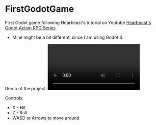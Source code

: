 # FirstGodotGame
First Godot game following Hearbeast's tutorial on Youtube [Hearbeast's Godot Action RPG Series](https://youtube.com/playlist?list=PL9FzW-m48fn2SlrW0KoLT4n5egNdX-W9a&si=Jr39anLwDubB2c3q).
- Mine might be a bit different, since I am using Godot 4.

Demo of the project:
<video src="https://github.com/AlexKrushkova/FirstGodotGame/assets/59529145/e43ab69d-f499-4165-8e01-095b2613a433" width="300" />

Controls: 
* X - Hit
* Z - Roll
* WASD or Arrows to move around
